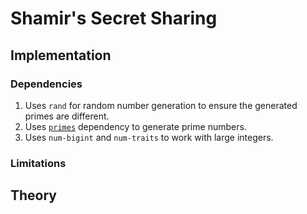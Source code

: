 # Shamir's Secret Sharing

## Implementation

### Dependencies

1. Uses `rand` for random number generation to ensure the generated primes are different.
1. Uses [`primes`](https://docs.rs/primes/latest/primes/) dependency to generate prime numbers.
1. Uses `num-bigint` and `num-traits` to work with large integers.

### Limitations

## Theory
